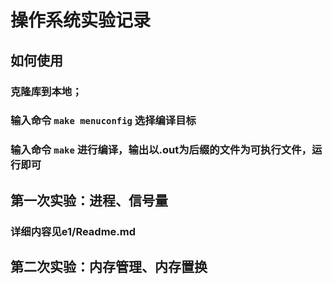 # 操作系统实验记录
## 如何使用
### 克隆库到本地；
### 输入命令 `make menuconfig` 选择编译目标
### 输入命令 `make` 进行编译，输出以.out为后缀的文件为可执行文件，运行即可
## 第一次实验：进程、信号量
### 详细内容见e1/Readme.md
## 第二次实验：内存管理、内存置换